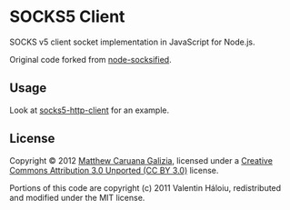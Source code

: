 # SOCKS5 Client #

SOCKS v5 client socket implementation in JavaScript for Node.js.

Original code forked from [node-socksified](https://github.com/vially/node-socksified).

## Usage ##

Look at [socks5-http-client](https://github.com/mattcg/socks5-http-client) for an example.

## License ##

Copyright © 2012 [Matthew Caruana Galizia](http://twitter.com/mcaruanagalizia), licensed under a [Creative Commons Attribution 3.0 Unported (CC BY 3.0)](http://creativecommons.org/licenses/by/3.0/legalcode) license.

Portions of this code are copyright (c) 2011 Valentin Háloiu, redistributed and modified under the MIT license.
